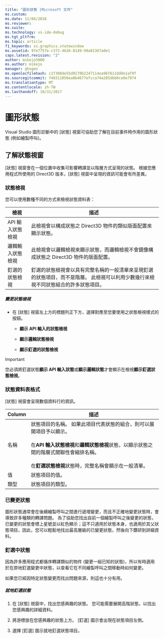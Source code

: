 ```yaml
---
title: "圖形狀態 |Microsoft 文件"
ms.custom: 
ms.date: 11/04/2016
ms.reviewer: 
ms.suite: 
ms.technology: vs-ide-debug
ms.tgt_pltfrm: 
ms.topic: article
f1_keywords: vs.graphics.statewindow
ms.assetid: 97e7757e-c372-4626-8149-99a81367a0e1
caps.latest.revision: "2"
author: mikejo5000
ms.author: mikejo
manager: ghogen
ms.openlocfilehash: c1f308de55d9170b2247114ea96f611dd8e1af9f
ms.sourcegitcommit: f40311056ea0b4677efcca74a285dbb0ce0e7974
ms.translationtype: MT
ms.contentlocale: zh-TW
ms.lasthandoff: 10/31/2017
---
```

# <a name="graphics-state"></a>圖形狀態
Visual Studio 圖形診斷中的 [狀態] 視窗可協助您了解在目前事件時作用的圖形狀態 (例如繪製呼叫)。  
  
## <a name="understanding-the-state-window"></a>了解狀態視窗  
 [狀態] 視窗會在一個位置中收集可影響轉譯並以階層方式呈現的狀態。 根據您應用程式所使用的 Direct3D 版本，[狀態] 視窗中呈現的資訊可能會有所差異。  
  
### <a name="state-views"></a>狀態檢視  
 您可以使用數種不同的方式來檢視狀態資料表：  
  
|檢視|描述|  
|----------|-----------------|  
|API 輸入狀態檢視|此檢視會以構成狀態之 Direct3D 物件的類似版面配置來顯示狀態。|  
|邏輯輸入狀態檢視|此檢視會以邏輯檢視來顯示狀態，而邏輯檢視不會鏡像構成狀態之 Direct3D 物件的版面配置。|  
|釘選的狀態檢視|釘選的狀態檢視會以具有完整名稱的一般清單來呈現釘選的狀態項目，而不是階層。 此檢視可以利用少數幾行來檢視不同狀態組合的許多狀態項目。|  
  
##### <a name="to-change-the-state-view"></a>變更狀態檢視  
  
-   在 [狀態] 視窗左上方的標題列正下方，選擇對應至您要使用之狀態檢視樣式的按鈕。  
  
    -   **顯示 API 輸入的狀態檢視**  
  
    -   **顯示邏輯狀態檢視**  
  
    -   **顯示釘選的狀態檢視**  
  
> [!IMPORTANT]
>  您必須將釘選狀態**顯示 API 輸入狀態**或**顯示邏輯狀態**才會顯示在檢視**顯示釘選狀態檢視**。  
  
### <a name="state-table-format"></a>狀態資料表格式  
 [狀態] 視窗會呈現數個資料行的資訊。  
  
|Column|描述|  
|------------|-----------------|  
|名稱|狀態項目的名稱。 如果此項目代表狀態的組合，則可以展開項目予以顯示。<br /><br /> 在**API 輸入狀態檢視**和**邏輯狀態檢視**狀態，以顯示狀態之間的階層式關聯性會縮排名稱。<br /><br /> 在**釘選狀態檢視**狀態時，完整名稱會顯示在一般清單。|  
|值|狀態項目的值。|  
|類型|狀態項目的類型。|  
  
### <a name="changed-state"></a>已變更狀態  
 圖形狀態通常會在後續繪製呼叫之間進行遞增變更，而且不正確地變更狀態時，會導致許多種類的轉譯問題。 為了協助您找出自前一個繪製呼叫之後變更的狀態，已變更的狀態會標上星號並以紅色顯示；這不只適用於狀態本身，也適用於其父狀態項目，因此，您可以輕鬆地找出最高層級的已變更狀態，然後向下鑽研到詳細資料。  
  
### <a name="pinning-state"></a>釘選中狀態  
 因為許多應用程式都循序轉譯類似的物件 (變更一組已知的狀態)，所以有時適用於在原地釘選變更中狀態，以查看它在不同繪製呼叫之間移動時如何變更。  
  
 如果您已經因特定狀態變更而找出問題來源，則這也十分有用。  
  
##### <a name="to-pin-state-in-place"></a>就地釘選狀態  
  
1.  在 [狀態] 視窗中，找出您感興趣的狀態。 您可能需要展開高階狀態，以找出您感興趣的詳細資料。  
  
2.  將游標放在您感興趣的狀態上方。 [釘選] 圖示會出現在狀態項目左側。  
  
3.  選擇 [釘選] 圖示就地釘選狀態項目。